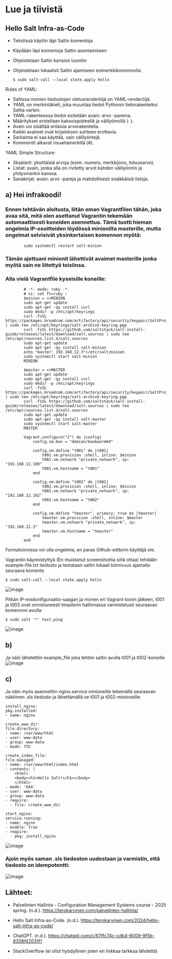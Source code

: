 # Lue ja tiivistä

## Hello Salt Infra-as-Code
- Tekstissä käytiin läpi Saltin komentoja
- Käydään läpi komentoja Saltin asentamiseen
- Ohjeistetaan Saltin kansion luontiin
- Ohjeistetaan lokaalisti Saltin ajamiseen esimerkkikomennolla:

      $ sudo salt-call --local state.apply hello 

 Rules of YAML:

- Saltissa monien tiedostojen oletusrenderöijä on YAML-renderöijä.
- YAML on merkintäkieli, joka muuntaa tiedot Pythonin tietorakenteiksi Saltia varten.
- YAML-rakenteessa tiedot esitetään avain: arvo -pareina.
- Määritykset erotellaan kaksoispisteellä ja välilyönnillä (: ).
- Avain voi sisältää erilaisia arvorakenteita.
- Kaikki avaimet ovat kirjainkoon suhteen erottavia.
- Sarkainta ei saa käyttää, vain välilyöntejä.
- Kommentit alkavat risuaitamerkillä (#).

 YAML Simple Structure:
- Skaalarit: yksittäisiä arvoja (esim. numero, merkkijono, totuusarvo).
- Listat: avain, jonka alla on rivitetty arvot kahden välilyönnin ja yhdysmerkin kanssa.
- Sanakirjat: avain: arvo -pareja ja mahdollisesti sisäkkäisiä listoja. 

## a) Hei infrakoodi!

### Ennen tehtävän aloitusta, liitän oman Vagrantfilen tähän, joka avaa sitä, mitä olen asettanut Vagrantin tekemään automaattisesti koneiden asennettua. Tämä tuotti hieman ongelmia IP-osoitteiden löydössä minionilta masterille, mutta ongelmat selvisivät yksinkertaisen komennon myötä:

            sudo systemctl restart salt-minion
            
### Tämän ajettuani minionit lähettivät avaimet masterille jonka myötä sain ne liitettyä toisiinsa.

### Alla vielä Vagrantfile kyseisille koneille:

            # -*- mode: ruby -*-
            # vi: set ft=ruby :
            $minion = <<MINION
            sudo apt-get update
            sudo apt-get -qy install curl
            sudo mkdir -p /etc/apt/keyrings
            curl -fsSL https://packages.broadcom.com/artifactory/api/security/keypair/SaltProjectKey/public | sudo tee /etc/apt/keyrings/salt-archive-keyring.pgp
            curl -fsSL https://github.com/saltstack/salt-install-guide/releases/latest/download/salt.sources | sudo tee /etc/apt/sources.list.d/salt.sources
            sudo apt-get update
            sudo apt-get -qy install salt-minion
            echo "master: 192.168.12.3">/etc/salt/minion
            sudo systemctl start salt-minion
            MINION
            
            $master = <<MASTER
            sudo apt-get update
            sudo apt-get -qy install curl
            sudo mkdir -p /etc/apt/keyrings
            curl -fsSL https://packages.broadcom.com/artifactory/api/security/keypair/SaltProjectKey/public | sudo tee /etc/apt/keyrings/salt-archive-keyring.pgp
            curl -fsSL https://github.com/saltstack/salt-install-guide/releases/latest/download/salt.sources | sudo tee /etc/apt/sources.list.d/salt.sources
            sudo apt-get update
            sudo apt-get -qy install salt-master
            sudo systemctl start salt-master
            MASTER
            
            Vagrant.configure("2") do |config|
            	config.vm.box = "debian/bookworm64"

            	config.vm.define "t001" do |t001|
            		t001.vm.provision :shell, inline: $minion
            		t001.vm.network "private_network", ip: "192.168.12.100"
            		t001.vm.hostname = "t001"
            	end
            
            	config.vm.define "t002" do |t002|
            		t002.vm.provision :shell, inline: $minion
            		t002.vm.network "private_network", ip: "192.168.12.102"
            		t002.vm.hostname = "t002"
            	end
            
            	config.vm.define "tmaster", primary: true do |tmaster|
            		tmaster.vm.provision :shell, inline: $master
            		tmaster.vm.network "private_network", ip: "192.168.12.3"
            		tmaster.vm.hostname = "tmaster"
            	end
            end

Formatoinnissa voi olla ongelmia, en paras Github-editorin käyttäjä ole.

Vagrantin käynnistyttyä (En muistanut screenshottia siitä ottaa) tehdään example-file.txt tiedosto ja testataan saltin lokaali toimivuus ajamalla seuraava komento

    $ sudo salt-call --local state.apply hello

![image](https://github.com/user-attachments/assets/455972ef-7cff-45c3-a360-060b73bad3b0)

Pitkän IP-miskonfiguraatio-saagan ja monen eri Vagrant-boxin jälkeen, t001 ja t002 ovat onnistuneesti tmasterin hallinnassa varmistetusti seuraavan komennon avulla:

    $ sudo salt '*' test.ping

![image](https://github.com/user-attachments/assets/15f7c3c5-abbe-4688-9126-4b18468c59df)

## b)
Ja näin lähetettiin example_file joka tehtiin saltin avulla t001 ja t002-koneille
![image](https://github.com/user-attachments/assets/b825ad93-d243-4f6f-938e-3a82880264ee)

## c)
Ja näin myös asennettiin nginx.service minioneille tekemällä seuraavan näköinen .sls tiedosto ja lähettämällä se t001 ja t002-minioneille:

    install_nginx:
    pkg.installed:
    - name: nginx

    create_www_dir:
    file.directory:
    - name: /var/www/html
    - user: www-data
    - group: www-data
    - mode: 755

    create_index_file:
    file.managed:
    - name: /var/www/html/index.html
    - contents: |
        <html>
        <body><h1>Hello Salt!</h1></body>
        </html>
    - mode: '644'
    - user: www-data
    - group: www-data
    - require:
      - file: create_www_dir

    start_nginx:
    service.running:
    - name: nginx
    - enable: True
    - require:
      - pkg: install_nginx

![image](https://github.com/user-attachments/assets/1bc4b167-92a6-423d-b5e0-d80e396b215c)

### Ajoin myös saman .sls tiedoston uudestaan ja varmistin, että tiedosto on idempotentti:

![image](https://github.com/user-attachments/assets/4e27aa91-3ee3-4fad-b956-f84c4902cb01)

## Lähteet:

* Palvelinten Hallinta - Configuration Management Systems course - 2025 spring. (n.d.). https://terokarvinen.com/palvelinten-hallinta/
  
* Hello Salt Infra-as-Code. (n.d.). https://terokarvinen.com/2024/hello-salt-infra-as-code/

* ChatGPT. (n.d.). https://chatgpt.com/c/67ffc74c-cdb4-8009-9f5b-8338f42031f1
   
* StackOverflow (ei ollut hyödyllinen joten en linkkaa tarkkaa lähdettä)
